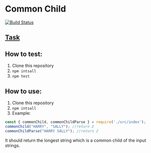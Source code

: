 # Common Child

[![Build Status](https://travis-ci.com/boivlad/common-child.svg?branch=feature%2FMSVLAD-116)](https://travis-ci.com/boivlad/common-child)
## [Task](./common-child.pdf)
## How to test:
1. Clone this repository
2. `npm intsall`
3. `npm test`
## How to use:
1. Clone this repository
2. `npm intsall`
3. Example:
```javascript
const { commonChild, commonChildParse } = require('./src/index');
commonChild("HARRY", "SALLY"); //return 2
commonChildParse("HARRY SALLY"); //return 2 
```
 It should return the longest string which is a common child of the input strings.
